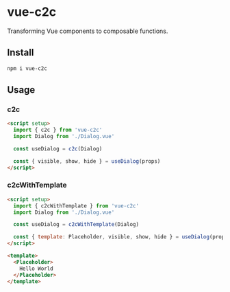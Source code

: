 # vue-c2c
Transforming Vue components to composable functions.


## Install

```bash
npm i vue-c2c
```

## Usage

### c2c

```html
<script setup>
  import { c2c } from 'vue-c2c'
  import Dialog from './Dialog.vue'

  const useDialog = c2c(Dialog)

  const { visible, show, hide } = useDialog(props)
</script>
```

### c2cWithTemplate

```html
<script setup>
  import { c2cWithTemplate } from 'vue-c2c'
  import Dialog from './Dialog.vue'

  const useDialog = c2cWithTemplate(Dialog)

  const { template: Placeholder, visible, show, hide } = useDialog(props)
</script>

<template>
  <Placeholder>
    Hello World
  </Placeholder>
</template>
```
